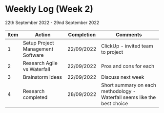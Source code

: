 # Weekly Log (Week 2)
22th September 2022 - 29nd September 2022

| Item | Action | Completion | Comments |
| - | ---- | -- | ----- |
| 1 | Setup Project Management Software | 22/09/2022 |  ClickUp - invited team to project |
| 2 | Research Agile vs Waterfall | 22/09/2022 |  Pros and cons for each |
| 3 | Brainstorm Ideas | 22/09/2022 | Discuss next week |
| 4 | Research completed | 28/09/2022 | Short summary on each methodology - Waterfall seems like the best choice |
